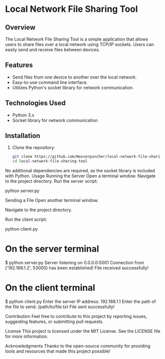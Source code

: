# Local Network File Sharing Tool

## Overview

The Local Network File Sharing Tool is a simple application that allows users to share files over a local network using TCP/IP sockets. Users can easily send and receive files between devices.

## Features

- Send files from one device to another over the local network.
- Easy-to-use command line interface.
- Utilizes Python's socket library for network communication.

## Technologies Used

- Python 3.x
- Socket library for network communication

## Installation

1. Clone the repository:
   ```bash
   git clone https://github.com/Wasserpuncher/local-network-file-sharing-tool.git
   cd local-network-file-sharing-tool
No additional dependencies are required, as the socket library is included with Python.
Usage
Running the Server
Open a terminal window.
Navigate to the project directory.
Run the server script:

python server.py


Sending a File
Open another terminal window.

Navigate to the project directory.

Run the client script:

python client.py


# On the server terminal
$ python server.py
Server listening on 0.0.0.0:5001
Connection from ('192.168.1.2', 53000) has been established!
File received successfully!

# On the client terminal
$ python client.py
Enter the server IP address: 192.168.1.1
Enter the path of the file to send: /path/to/file.txt
File sent successfully!


Contribution
Feel free to contribute to this project by reporting issues, suggesting features, or submitting pull requests.

License
This project is licensed under the MIT License. See the LICENSE file for more information.

Acknowledgments
Thanks to the open-source community for providing tools and resources that made this project possible!

